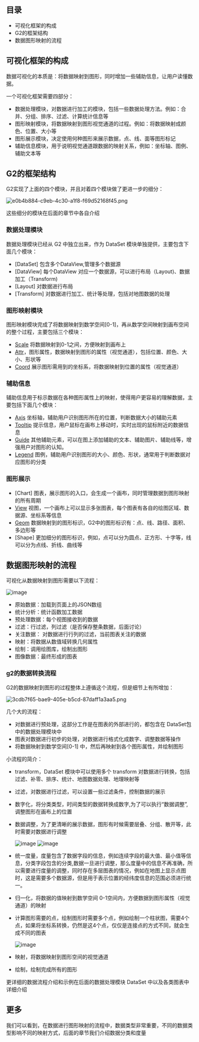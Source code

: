 <!--
index: 1
title: 可视化框架设计 - 整体思路
-->


## 目录

* 可视化框架的构成
* G2的框架结构
* 数据图形映射的流程

## 可视化框架的构成

数据可视化的本质是：将数据映射到图形，同时增加一些辅助信息，让用户读懂数据。

一个可视化框架需要四部分：
* 数据处理模块，对数据进行加工的模块，包括一些数据处理方法。例如：合并、分组、排序、过滤、计算统计信息等
* 图形映射模块，将数据映射到图形视觉通道的过程。例如：将数据映射成颜色、位置、大小等
* 图形展示模块，决定使用何种图形来展示数据，点、线、面等图形标记
* 辅助信息模块，用于说明视觉通道跟数据的映射关系，例如：坐标轴、图例、辅助文本等

## G2的框架结构

G2实现了上面的四个模块，并且对着四个模块做了更进一步的细分：

![e0b4b884-c9eb-4c30-a1f8-f69d52168f45.png](https://gw.alipayobjects.com/zos/rmsportal/tpLLgZWOaMPqQKyxLsGN.png) 

这些细分的模块在后面的章节中各自介绍

### 数据处理模块

数据处理模块已经从 G2 中独立出来，作为 DataSet 模块单独提供，主要包含下面几个模块：

* [DataSet] 包含多个DataView,管理多个数据源
* [DataView] 每个DataView 对应一个数据源，可以进行布局（Layout)、数据加工（Transform)
* [Layout] 对数据进行布局
* [Transform] 对数据进行加工、统计等处理，包括对地图数据的处理

### 图形映射模块

图形映射模块完成了将数据映射到数学空间[0-1]，再从数学空间映射到画布空间的整个过程，主要包括三个模块：

* [Scale](https://g2.alipay.com/tutorial/scale.html) 将数据映射到0-1之间，方便映射到画布上
* [Attr](https://g2.alipay.com/tutorial/attr.html)，图形属性，数据映射到图形的属性（视觉通道），包括位置、颜色、大小、形状等
* [Coord](https://g2.alipay.com/tutorial/coord.html) 展示图形需用到的坐标系，将数据映射到位置的属性（视觉通道）

### 辅助信息

辅助信息用于标示数据在各种图形属性上的映射，使得用户更容易的理解数据，主要包括下面几个模块：
* [Axis](https://g2.alipay.com/tutorial/axis.html) 坐标轴，辅助用户识别图形所在的位置，判断数据大小的辅助元素
* [Tooltip](https://g2.alipay.com/tutorial/tooltip.html) 提示信息，用户鼠标在画布上移动时，实时出现的鼠标附近的数据信息
* [Guide](https://g2.alipay.com/tutorial/guide.html) 其他辅助元素，可以在图上添加辅助的文本、辅助图片、辅助线等，增强用户对图形的认知。
* [Legend](https://g2.alipay.com/tutorial/legend.html) 图例，辅助用户识别图形的大小、颜色、形状，通常用于判断数据对应图形的分类

### 图形展示

* [Chart] 图表，展示图形的入口，会生成一个画布，同时管理数据到图形映射的所有周期
* [View](https://g2.alipay.com/tutorial/view.html) 视图，一个画布上可以显示多张图表，每个图表有各自的绘图区域、数据源、坐标系等信息
* [Geom](https://g2.alipay.com/tutorial/geom.html) 数据映射到的图形标识，G2中的图形标识有：点、线、路径、面积、多边形等
* [Shape] 更加细分的图形标识，例如，点可以分为圆点、正方形、十字等，线可以分为点线、折线、曲线等


## 数据图形映射的流程

可视化从数据映射到图形需要以下流程：

![image](https://zos.alipayobjects.com/basement/skylark/0ad680ae14787609599995617d17cd/attach/4080/900/image.png)

* 原始数据：加载到页面上的JSON数组
* 统计分析：统计函数加工数据
* 预处理数据：每个视图接收到的数据
* 过滤：行过滤，列过滤（是否保存整条数据，后面讨论）
* 关注数据： 对数据进行行列的过滤，当前图表关注的数据
* 映射：将数据从数值域转换几何属性
* 绘制：调用绘图库，绘制出图形
* 图像数据：最终形成的图表

### g2的数据转换流程

G2的数据映射到图形的过程整体上遵循这个流程，但是细节上有所增加：

![3cdb7f65-bae9-405e-b5cd-87daff1a3aa5.png](https://gw.alipayobjects.com/zos/rmsportal/PJhhvRtPjpEspyWwVnBQ.png) 

几个大的流程：

* 对数据进行预处理，这部分工作是在图表的外部进行的，都包含在 DataSet包中的数据处理模块中
* 图表对数据进行初步的处理，对数据进行格式化成数字、调整数据等操作
* 将数据映射到数学空间[0-1] 中，然后再映射到各个图形属性，并绘制图形

小流程的简介：

* transform，DataSet 模块中可以使用多个 transform 对数据进行转换，包括过滤、补零、排序、统计、地图数据处理、地理映射等
* 过滤，对数据进行过滤，可以设置一些过滤条件，控制数据的展示
* 数字化，将分类类型，时间类型的数据转换成数字,为了可以执行“数据调整”,调整图形在画布上的位置
* 数据调整，为了更清晰的展示数据，图形有时候需要层叠、分组、散开等，此时需要对数据进行调整

  ![image](https://zos.alipayobjects.com/rmsportal/JIrGCorpiNiwarg.png)
  ![image](https://zos.alipayobjects.com/rmsportal/pMJPfsZVCpkzRWk.png)

* 统一度量，度量包含了数据字段的信息，例如连续字段的最大值、最小值等信息，分类字段包含的分类,数据一旦进行调整，那么度量中的信息不再准确，所以需要进行度量的调整，同时存在多层图表的情况，例如在地图上显示点图时，这是需要多个数据源，但是用于表示位置的经纬度信息的范围必须进行统一。
* 归一化，将数据的值映射到数学空间 0-1空间内，方便数据到图形属性（视觉通道）的映射
* 计算图形需要的点，绘制图形时需要多个点，例如绘制一个柱状图，需要4个点，如果将坐标系转换，仍然是这4个点，仅仅是连接点的方式不同，就会生成不同的图表

  ![image](https://zos.alipayobjects.com/basement/skylark/0ad680ae14787608176668453d17c0/attach/4080/900/image.png)

* 映射，将数据映射到图形空间的视觉通道
* 绘制，绘制完成所有的图形

更详细的数据流程介绍和示例在后面的数据处理模块 DataSet 中以及各类图表中详细介绍

## 更多

我们可以看到，在数据进行图形映射的流程中，数据类型非常重要，不同的数据类型影响不同的映射方式，后面的章节我们介绍数据分类和度量